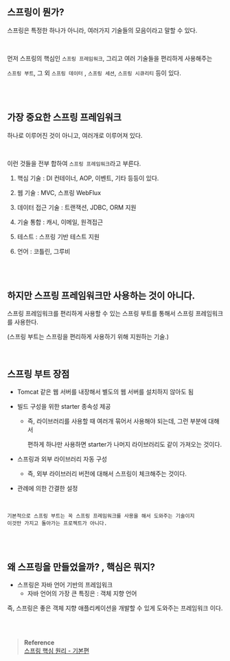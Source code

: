 ## 스프링이 뭔가?

스프링은 특정한 하나가 아니라, 여러가지 기술들의 모음이라고 말할 수 있다.

<br/>

먼저 스프링의 핵심인 `스프링 프레임워크`, 그리고 여러 기술들을 편리하게 사용해주는

`스프링 부트`, 그 외 `스프링 데이터` , `스프링 세션`, `스프링 시큐리티` 등이 있다.

<br/><br/>

## 가장 중요한 스프링 프레임워크

하나로 이루어진 것이 아니고, 여러개로 이루어져 있다.

<br/>

이런 것들을 전부 합하여 `스프링 프레임워크`라고 부른다.

1. 핵심 기술 : DI 컨테이너, AOP, 이벤트, 기타 등등이 있다.

2. 웹 기술 : MVC, 스프링 WebFlux
3. 데이터 접근 기술 : 트랜잭션, JDBC, ORM 지원
4. 기술 통합 : 캐시, 이메일, 원격접근
5. 테스트 : 스프링 기반 테스트 지원
6. 언어 : 코틀린, 그루비

<br/><br/>

## 하지만 스프링 프레임워크만 사용하는 것이 아니다.

스프링 프레임워크를 편리하게 사용할 수 있는 스프링 부트를 통해서 스프링 프레임워크를 사용한다. 

(스프링 부트는 스프링을 편리하게 사용하기 위해 지원하는 기술.)

<br/>

## 스프링 부트 장점

- Tomcat 같은 웹 서버를 내장해서 별도의 웹 서버를 설치하지 않아도 됨

- 빌드 구성을 위한 starter 종속성 제공
    - 즉, 라이브러리를 사용할 때 여러개 묶어서 사용해야 되는데, 그런 부분에 대해서
    
         편하게 하나만 사용하면 starter가 나머지 라이브러리도 같이 가져오는 것이다.
- 스프링과 외부 라이브러리 자동 구성
    - 즉, 외부 라이브러리 버전에 대해서 스프링이 체크해주는 것이다.

- 관례에 의한 간결한 설정

<br/>

```
기본적으로 스프링 부트는 꼭 스프링 프레임워크를 사용을 해서 도와주는 기술이지 
이것만 가지고 돌아가는 프로젝트가 아니다.
```

<br/><br/>

## 왜 스프링을 만들었을까? , 핵심은 뭐지?

- 스프링은 자바 언어 기반의 프레임워크
    - 자바 언어의 가장 큰 특징은 : 객체 지향 언어

즉, 스프링은 좋은 객체 지향 애플리케이션을 개발할 수 있게 도와주는 프레임워크 이다.



<br/><br/>


>**Reference** <br/>[스프링 핵심 원리 - 기본편](https://www.inflearn.com/course/%EC%8A%A4%ED%94%84%EB%A7%81-%ED%95%B5%EC%8B%AC-%EC%9B%90%EB%A6%AC-%EA%B8%B0%EB%B3%B8%ED%8E%B8)